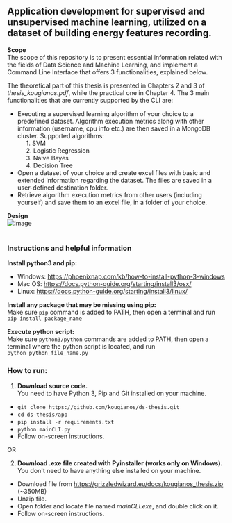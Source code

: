 ## Application development for supervised and unsupervised machine learning, utilized on a dataset of building energy features recording.

**Scope**  
The scope of this repository is to present essential information related with the fields of Data Science and Machine Learning, and implement a Command Line Interface that offers 3 functionalities, explained below.

The theoretical part of this thesis is presented in Chapters 2 and 3 of *thesis_kougianos.pdf*, while the practical one in Chapter 4. The 3 main functionalities that are currently supported by the CLI are:  
*	Executing a supervised learning algorithm of your choice to a predefined dataset. Algorithm execution metrics along with other information (username, cpu info etc.) are then saved in a MongoDB cluster. Supported algorithms: <br>
  &nbsp;&nbsp;&nbsp;&nbsp; 1.	SVM   
  &nbsp;&nbsp;&nbsp;&nbsp; 2.	Logistic Regression  
  &nbsp;&nbsp;&nbsp;&nbsp; 3.	Naive Bayes  
  &nbsp;&nbsp;&nbsp;&nbsp; 4.	Decision Tree  
*	Open a dataset of your choice and create excel files with basic and extended information regarding the dataset. The files are saved in a user-defined destination folder.
*	Retrieve algorithm execution metrics from other users (including yourself) and save them to an excel file, in a folder of your choice.

**Design**  
![image](https://user-images.githubusercontent.com/23719920/127898453-69222725-6b53-440e-ba9f-d3005c17129f.png)

#
### Instructions and helpful information
**Install python3 and pip:**  
* Windows: https://phoenixnap.com/kb/how-to-install-python-3-windows
* Mac OS: https://docs.python-guide.org/starting/install3/osx/
* Linux: https://docs.python-guide.org/starting/install3/linux/

**Install any package that may be missing using pip:**  
Make sure `pip` command is added to PATH, then open a terminal and run   
`pip install package_name`

**Execute python script:**  
Make sure `python3/python` commands are added to PATH, then open a terminal where the python script is located, and run  
`python python_file_name.py` 

### How to run:
1. **Download source code.**  
You need to have Python 3, Pip and Git installed on your machine.
- `git clone https://github.com/kougianos/ds-thesis.git`
- `cd ds-thesis/app`
- `pip install -r requirements.txt`
- `python mainCLI.py`
- Follow on-screen instructions.  

OR  

2. **Download .exe file created with Pyinstaller (works only on Windows).**  
You don't need to have anything else installed on your machine.
- Download file from https://grizzledwizard.eu/docs/kougianos_thesis.zip (~350MB)
- Unzip file.
- Open folder and locate file named *mainCLI.exe*, and double click on it.  
- Follow on-screen instructions.

